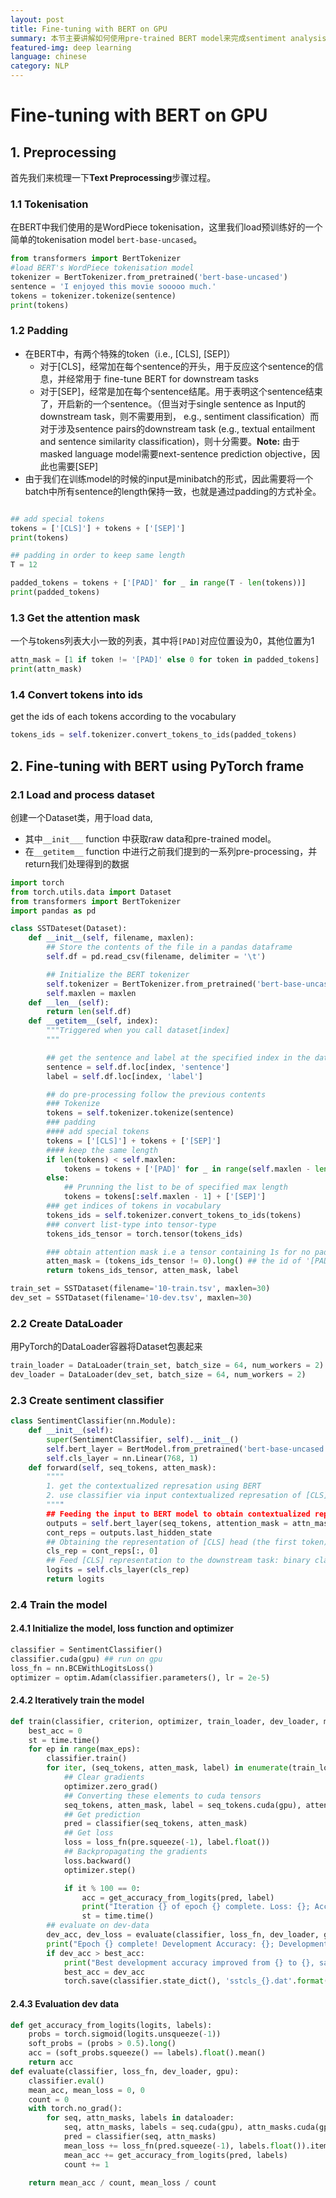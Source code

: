 ```yaml
---
layout: post
title: Fine-tuning with BERT on GPU
summary: 本节主要讲解如何使用pre-trained BERT model来完成sentiment analysis task。（使用PyTorch框架）
featured-img: deep learning
language: chinese
category: NLP
---
```


# Fine-tuning with BERT on GPU

## 1. Preprocessing

首先我们来梳理一下**Text Preprocessing**步骤过程。
### 1.1 Tokenisation
在BERT中我们使用的是WordPiece tokenisation，这里我们load预训练好的一个简单的tokenisation model `bert-base-uncased`。
```python
from transformers import BertTokenizer
#load BERT's WordPiece tokenisation model
tokenizer = BertTokenizer.from_pretrained('bert-base-uncased')
sentence = 'I enjoyed this movie sooooo much.'
tokens = tokenizer.tokenize(sentence)
print(tokens)
```

### 1.2 Padding
- 在BERT中，有两个特殊的token（i.e., [CLS], [SEP]）
    - 对于[CLS]，经常加在每个sentence的开头，用于反应这个sentence的信息，并经常用于 fine-tune BERT for downstream tasks
    - 对于[SEP]，经常是加在每个sentence结尾。用于表明这个sentence结束了，开启新的一个sentence。（但当对于single sentence as Input的downstream task，则不需要用到， e.g., sentiment classification）而对于涉及sentence pairs的downstream task (e.g., textual entailment and sentence similarity classification)，则十分需要。**Note:** 由于masked language model需要next-sentence prediction objective，因此也需要[SEP]
- 由于我们在训练model的时候的input是minibatch的形式，因此需要将一个batch中所有sentence的length保持一致，也就是通过padding的方式补全。

```python

## add special tokens
tokens = ['[CLS]'] + tokens + ['[SEP]']
print(tokens)

## padding in order to keep same length
T = 12

padded_tokens = tokens + ['[PAD]' for _ in range(T - len(tokens))]
print(padded_tokens)

```
### 1.3 Get the attention mask
一个与tokens列表大小一致的列表，其中将`[PAD]`对应位置设为0，其他位置为1
```python
attn_mask = [1 if token != '[PAD]' else 0 for token in padded_tokens]
print(attn_mask)
```

### 1.4 Convert tokens into ids
get the ids of each tokens according to the vocabulary
```python
tokens_ids = self.tokenizer.convert_tokens_to_ids(padded_tokens)
```

## 2. Fine-tuning with BERT using PyTorch frame
### 2.1 Load and process dataset
创建一个Dataset类，用于load data, 
- 其中`__init___` function 中获取raw data和pre-trained model。
- 在`__getitem__` function 中进行之前我们提到的一系列pre-processing，并return我们处理得到的数据

```python
import torch
from torch.utils.data import Dataset
from transformers import BertTokenizer
import pandas as pd

class SSTDateset(Dataset):
    def __init__(self, filename, maxlen):
        ## Store the contents of the file in a pandas dataframe
        self.df = pd.read_csv(filename, delimiter = '\t')

        ## Initialize the BERT tokenizer
        self.tokenizer = BertTokenizer.from_pretrained('bert-base-uncased')
        self.maxlen = maxlen
    def __len__(self):
        return len(self.df)
    def __getitem__(self, index):
        """Triggered when you call dataset[index]
        """

        ## get the sentence and label at the specified index in the data frame
        sentence = self.df.loc[index, 'sentence']
        label = self.df.loc[index, 'label']

        ## do pre-processing follow the previous contents
        ### Tokenize
        tokens = self.tokenizer.tokenize(sentence)
        ### padding 
        #### add special tokens
        tokens = ['[CLS]'] + tokens + ['[SEP]']
        #### keep the same length
        if len(tokens) < self.maxlen:
            tokens = tokens + ['[PAD]' for _ in range(self.maxlen - len(toekn))]
        else:
            ## Prunning the list to be of specified max length
            tokens = tokens[:self.maxlen - 1] + ['[SEP]']
        ### get indices of tokens in vocabulary
        tokens_ids = self.tokenizer.convert_tokens_to_ids(tokens)
        ### convert list-type into tensor-type
        tokens_ids_tensor = torch.tensor(tokens_ids)

        ### obtain attention mask i.e a tensor containing 1s for no padded tokens and 0s for padded ones
        atten_mask = (tokens_ids_tensor != 0).long() ## the id of '[PAD]' in vocab is 0
        return tokens_ids_tensor, atten_mask, label

train_set = SSTDataset(filename='10-train.tsv', maxlen=30)
dev_set = SSTDataset(filename='10-dev.tsv', maxlen=30)

```
### 2.2 Create DataLoader
用PyTorch的DataLoader容器将Dataset包裹起来
```python
train_loader = DataLoader(train_set, batch_size = 64, num_workers = 2)
dev_loader = DataLoader(dev_set, batch_size = 64, num_workers = 2)
```

### 2.3 Create sentiment classifier
```python
class SentimentClassifier(nn.Module):
    def __init__(self):
        super(SentimentClassifier, self).__init__()
        self.bert_layer = BertModel.from_pretrained('bert-base-uncased')
        self.cls_layer = nn.Linear(768, 1)
    def forward(self, seq_tokens, atten_mask):
        """"
        1. get the contextualized represation using BERT
        2. use classifier via input contextualized represation of [CLS]
        """"
        ## Feeding the input to BERT model to obtain contextualized representations
        outputs = self.bert_layer(seq_tokens, attention_mask = attn_masks)
        cont_reps = outputs.last_hidden_state
        ## Obtaining the representation of [CLS] head (the first token)
        cls_rep = cont_reps[:, 0]
        ## Feed [CLS] representation to the downstream task: binary classifier
        logits = self.cls_layer(cls_rep)
        return logits
```
### 2.4 Train the model
#### 2.4.1 Initialize the model, loss function and optimizer
```python
classifier = SentimentClassifier()
classifier.cuda(gpu) ## run on gpu
loss_fn = nn.BCEWithLogitsLoss()
optimizer = optim.Adam(classifier.parameters(), lr = 2e-5)
```
#### 2.4.2 Iteratively train the model
```python
def train(classifier, criterion, optimizer, train_loader, dev_loader, max_eps, gpu):
    best_acc = 0
    st = time.time()
    for ep in range(max_eps):
        classifier.train()
        for iter, (seq_tokens, atten_mask, label) in enumerate(train_loader):
            ## Clear gradients
            optimizer.zero_grad()
            ## Converting these elements to cuda tensors
            seq_tokens, atten_mask, label = seq_tokens.cuda(gpu), atten_mask.cuda(gpu), label.cuda(gpu)
            ## Get prediction
            pred = classifier(seq_tokens, atten_mask)
            ## Get loss
            loss = loss_fn(pre.squeeze(-1), label.float())
            ## Backpropagating the gradients
            loss.backward()
            optimizer.step()

            if it % 100 == 0:
                acc = get_accuracy_from_logits(pred, label)
                print("Iteration {} of epoch {} complete. Loss: {}; Accuracy: {}; Time taken (s): {}".format(iter, ep, loss.item(), acc, (time.time()-st)))
                st = time.time()
        ## evaluate on dev-data
        dev_acc, dev_loss = evaluate(classifier, loss_fn, dev_loader, gpu)
        print("Epoch {} complete! Development Accuracy: {}; Development Loss: {}".format(ep, dev_acc, dev_loss))
        if dev_acc > best_acc:
            print("Best development accuracy improved from {} to {}, saving model...".format(best_acc, dev_acc))
            best_acc = dev_acc
            torch.save(classifier.state_dict(), 'sstcls_{}.dat'.format(ep))
```
#### 2.4.3 Evaluation dev data
```python
def get_accuracy_from_logits(logits, labels):
    probs = torch.sigmoid(logits.unsqueeze(-1))
    soft_probs = (probs > 0.5).long()
    acc = (soft_probs.squeeze() == labels).float().mean()
    return acc
def evaluate(classifier, loss_fn, dev_loader, gpu):
    classifier.eval()
    mean_acc, mean_loss = 0, 0
    count = 0
    with torch.no_grad():
        for seq, attn_masks, labels in dataloader:
            seq, attn_masks, labels = seq.cuda(gpu), attn_masks.cuda(gpu), labels.cuda(gpu)
            pred = classifier(seq, attn_masks)
            mean_loss += loss_fn(pred.squeeze(-1), labels.float()).item()
            mean_acc += get_accuracy_from_logits(pred, labels)
            count += 1

    return mean_acc / count, mean_loss / count
```